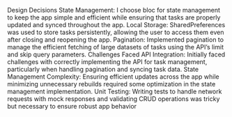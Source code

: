 Design Decisions
State Management: I choose bloc for state management to keep the app simple and efficient while ensuring that tasks are properly updated and synced throughout the app.
Local Storage: SharedPreferences was used to store tasks persistently, allowing the user to access them even after closing and reopening the app.
Pagination: Implemented pagination to manage the efficient fetching of large datasets of tasks using the API’s limit and skip query parameters.
Challenges Faced
API Integration: Initially faced challenges with correctly implementing the API for task management, particularly when handling pagination and syncing task data.
State Management Complexity: Ensuring efficient updates across the app while minimizing unnecessary rebuilds required some optimization in the state management implementation.
Unit Testing: Writing tests to handle network requests with mock responses and validating CRUD operations was tricky but necessary to ensure robust app behavior
